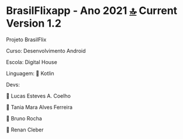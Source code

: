 # BrasilFlixapp - Ano 2021 [🔝](#welcome-badges-4-readmemd-profile) Current Version 1.2

Projeto BrasilFlix

Curso: Desenvolvimento Android

Escola: Digital House

Linguagem: 📱 Kotlin


Devs: 

👨 Lucas Esteves A. Coelho

👨 Tania Mara Alves Ferreira

👨 Bruno Rocha

👨 Renan Cleber


